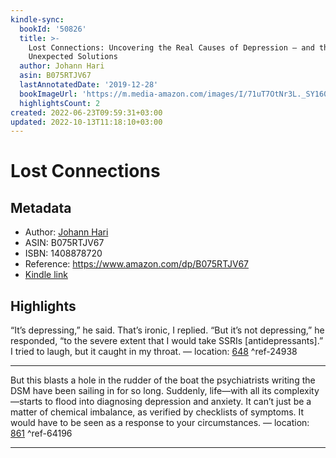 ```yaml
---
kindle-sync:
  bookId: '50826'
  title: >-
    Lost Connections: Uncovering the Real Causes of Depression – and the
    Unexpected Solutions
  author: Johann Hari
  asin: B075RTJV67
  lastAnnotatedDate: '2019-12-28'
  bookImageUrl: 'https://m.media-amazon.com/images/I/71uT7OtNr3L._SY160.jpg'
  highlightsCount: 2
created: 2022-06-23T09:59:31+03:00
updated: 2022-10-13T11:18:10+03:00
---
```

# Lost Connections
## Metadata
* Author: [Johann Hari](https://www.amazon.com/Johann-Hari/e/B00NEUY9BY/ref=dp_byline_cont_ebooks_1)
* ASIN: B075RTJV67
* ISBN: 1408878720
* Reference: https://www.amazon.com/dp/B075RTJV67
* [Kindle link](kindle://book?action=open&asin=B075RTJV67)

## Highlights
“It’s depressing,” he said. That’s ironic, I replied. “But it’s not depressing,” he responded, “to the severe extent that I would take SSRIs [antidepressants].” I tried to laugh, but it caught in my throat. — location: [648](kindle://book?action=open&asin=B075RTJV67&location=648) ^ref-24938

---
But this blasts a hole in the rudder of the boat the psychiatrists writing the DSM have been sailing in for so long. Suddenly, life—with all its complexity—starts to flood into diagnosing depression and anxiety. It can’t just be a matter of chemical imbalance, as verified by checklists of symptoms. It would have to be seen as a response to your circumstances. — location: [861](kindle://book?action=open&asin=B075RTJV67&location=861) ^ref-64196

---
